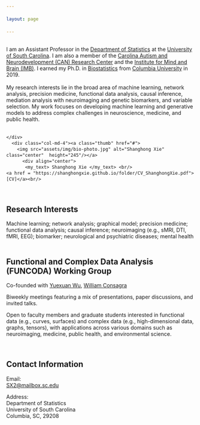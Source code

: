 ```yaml
---

layout: page

---
```



<div class="container">
<div class="row">&nbsp;</div>
<div class="row">
	<div class="col-md-8">
	I am an Assistant Professor in the  <a href = "https://sc.edu/study/colleges_schools/artsandsciences/statistics/"> Department of Statistics</a> at the <a href = "https://sc.edu/"> University of South Carolina</a>. I am also a member of the <a href = "https://sc.edu/study/colleges_schools/artsandsciences/centers_and_institutes/uofscand/index.php"> Carolina Autism and Neurodevelopment (CAN) Research Center</a> and the <a href = "https://sc.edu/study/colleges_schools/artsandsciences/centers_and_institutes/institute_for_mind_and_brain/index.php"> Institute for Mind and Brain (IMB)</a>. I earned  my Ph.D. in <a href = "https://www.publichealth.columbia.edu/academics/departments/biostatistics"> Biostatistics</a> from <a href = "https://www.columbia.edu/"> Columbia University</a> in 2019. <br/><br/>
        My research interests lie in the broad area of machine learning, network analysis, precision medicine, functional data analysis, causal inference, mediation analysis with neuroimaging and genetic biomarkers, and variable selection. My work focuses on developing machine learning and generative models to address complex challenges in neuroscience, medicine, and public health. <br/><br/>


		
	</div>
      <div class="col-md-4"><a class="thumb" href="#">
		<img src="assets/img/bio-photo.jpg" alt="Shanghong Xie" class="center"  height="245"/></a>
	      <div align="center">
	       <my_text> Shanghong Xie </my_text> <br/>
	<a href = "https://shanghongxie.github.io/folder/CV_ShanghongXie.pdf">[CV]</a><br/>
  </div>
	      
</div>
</div>
</div>	
<br/>

## Research Interests
Machine learning; network analysis; graphical model; precision medicine; functional data analysis; causal inference; neuroimaging (e.g., sMRI, DTI, fMRI, EEG); biomarker; neurological and psychiatric diseases; mental health <br/><br/>

## Functional and Complex Data Analysis (FUNCODA) Working Group
Co-founded with <a href = "https://wuyx5.github.io/"> Yuexuan Wu</a>, <a href = "https://sc.edu/study/colleges_schools/artsandsciences/statistics/our_people/directory/consagra_william.php"> William Consagra </a>

Biweekly meetings featuring a mix of presentations, paper discussions, and invited talks.

Open to faculty members and graduate students interested in functional data (e.g., curves, surfaces) and complex data (e.g., high-dimensional data, graphs, tensors), with applications across various domains such as neuroimaging, medicine, public health, and environmental science.


<br/>

## Contact Information
Email: <br>
SX2@mailbox.sc.edu <br>

Address: <br>
Department of Statistics <br>
University of South Carolina <br>
Columbia, SC, 29208 <br>
	



